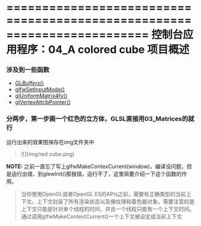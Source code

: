 ﻿========================================================================
    控制台应用程序：04_A colored cube 项目概述
========================================================================
### 涉及到一些函数
* [GL*Buffers*()](GLBuffers.md)
* [glfwSetInputMode()](glfwSetInputMode.md)
* [glUniformMatrix4fv()](glUniformMatrix4fv.md)
* [glVertexAttribPointer()](glVertexAttribPointer.md)

### 分两步，第一步画一个红色的立方体，GLSL直接用03_Matrices的就行
运行出来的效果图保存在img文件夹中
> ![](img/red cube.png)

**NOTE:** 之前一直忘了写上glfwMakeContexCurrent(window)，编译没问题，但是运行出错，到glewInit()那报错，运行不了，这里简要介绍一下这个函数的作用。
> 当你使用OpenGL或者OpenGL ES的APIs之前，需要有正确类型的当前上下文。上下文封装了所有渲染状态以及像纹理和着色器对象，需要注意的是上下文只能是针对单个线程的时间，并且一个线程只能有一个上下文时间。通过调用glfwMakeContextCurrent()一个上下文被设定成当前上下文

